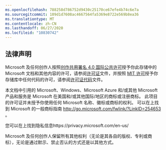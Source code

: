 ```yaml
---
ms.openlocfilehash: 788258d786752d9430c25170ce67efe4b74c6e7a
ms.sourcegitcommit: 109d1d7608ac4667564fa5369e8722e569b8ea36
ms.translationtype: MT
ms.contentlocale: zh-CN
ms.lasthandoff: 06/27/2020
ms.locfileid: "10830742"
---
```

##  <a name="legal-notices"></a>法律声明
Microsoft 及任何创作人按照[创作共用署名 4.0 国际公共许可](https://creativecommons.org/licenses/by/4.0/legalcode)授予你此存储中的 Microsoft 文档和其他内容的许可，请参阅[许可证](LICENSE)文件，并按照 [MIT 许可](https://opensource.org/licenses/MIT)授予你存储库中任何代码的许可，请参阅[许可证代码](LICENSE-CODE)文件。

本文档中引用的 Microsoft、Windows、Microsoft Azure 和/或其他 Microsoft 产品和服务是 Microsoft 在美国和/或其他国际/地区的商标或注册商标。
此项目的许可证并未授予你使用任何 Microsoft 名称、徽标或商标的权利。
可以在上找到 Microsoft 的一般商标指南 http://go.microsoft.com/fwlink/?LinkID=254653 。

您可以在上找到隐私信息https://privacy.microsoft.com/en-us/

Microsoft 及任何创作人保留所有其他权利（无论是其各自的版权、专利或商标），无论是通过默示、禁止否认的方式还是以其他方式。